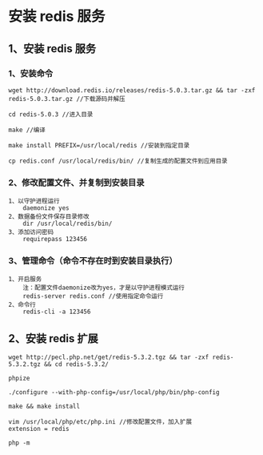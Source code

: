 # 安装 redis 服务

## 1、安装 redis 服务

### 1、安装命令

```shell
wget http://download.redis.io/releases/redis-5.0.3.tar.gz && tar -zxf redis-5.0.3.tar.gz //下载源码并解压

cd redis-5.0.3 //进入目录

make //编译

make install PREFIX=/usr/local/redis //安装到指定目录

cp redis.conf /usr/local/redis/bin/ //复制生成的配置文件到应用目录
```

### 2、修改配置文件、并复制到安装目录

```
1、以守护进程运行
    daemonize yes
2、数据备份文件保存目录修改
    dir /usr/local/redis/bin/
3、添加访问密码
    requirepass 123456
```

### 3、管理命令（命令不存在时到安装目录执行）

```
1、开启服务
    注：配置文件daemonize改为yes，才是以守护进程模式运行
    redis-server redis.conf //使用指定命令运行
2、命令行
    redis-cli -a 123456
```

## 2、安装 redis 扩展

```shell
wget http://pecl.php.net/get/redis-5.3.2.tgz && tar -zxf redis-5.3.2.tgz && cd redis-5.3.2/

phpize

./configure --with-php-config=/usr/local/php/bin/php-config

make && make install

vim /usr/local/php/etc/php.ini //修改配置文件，加入扩展
extension = redis

php -m
```
